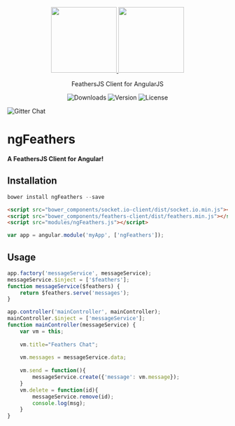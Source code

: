 <p align="center">
  <a href="https://fb.com/xamf.dev/" target="_blank">
    <img width="150" src="http://feathersjs.com/img/feathers-logo-wide.png">
    <img width="150" src="https://angularjs.org/img/AngularJS-large.png">
  </a>
</p>

<p align="center">FeathersJS Client for AngularJS</p>

<p align="center">
  <img src="https://img.shields.io/npm/dt/vue-material.svg" alt="Downloads">

  <img src="https://img.shields.io/npm/v/vue-material.svg" alt="Version">

  <img src="https://img.shields.io/npm/l/vue-material.svg" alt="License">

  <img src="https://img.shields.io/gitter/room/vuematerial/home.svg" alt="Gitter Chat"><br>
</p>

# ngFeathers

**A FeathersJS Client for Angular!**

## Installation
```javascript
bower install ngFeathers --save
```
```html
<script src="bower_components/socket.io-client/dist/socket.io.min.js"></script>
<script src="bower_components/feathers-client/dist/feathers.min.js"></script>
<script src="modules/ngFeathers.js"></script>
```
```javascript
var app = angular.module('myApp', ['ngFeathers']);
```
## Usage


```javascript
app.factory('messageService', messageService);
messageService.$inject = ['$feathers'];
function messageService($feathers) {
    return $feathers.serve('messages');
} 
```
```javascript
app.controller('mainController', mainController);
mainController.$inject = ['messageService'];
function mainController(messageService) {
    var vm = this;
    
    vm.title="Feathers Chat";
    
    vm.messages = messageService.data; 
    
    vm.send = function(){
        messageService.create({'message': vm.message}); 
    }
    vm.delete = function(id){
        messageService.remove(id);
        console.log(msg);
    }
}
```
